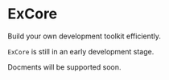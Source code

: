# ExCore

Build your own development toolkit efficiently.

`ExCore` is still in an early development stage.

Docments will be supported soon.
